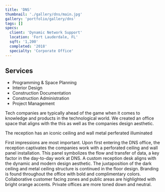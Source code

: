 ```yaml
---
title: 'DNS'
thumbnail: './gallery/dns/main.jpg'
gallery: 'portfolio/gallery/dns'
tags: []
specs:
  client: 'Dynamic Network Support'
  location: 'Fort Lauderdale, FL'
  sqft: '1,200'
  completed: '2018'
  specialty: 'Corporate Office'
---
```


## Services

- Programming & Space Planning
- Interior Design 
- Construction Documentation
- Construction Administration 
- Project Management  

Tech companies are typically ahead of the game when it comes to knowledge and products in the technological world. We created an office space that aligns with the this as well as the companies design aesthetic. 

The reception has an iconic ceiling and wall metal perferated illuminated 

First impressions are most important. Upon first entering the DNS office, the reception captivates the companies work with a perforated ceiling and wall panel installation. This panel symbolizes the flow and transfer of data, a key factor in the day-to-day work at DNS. A custom reception desk aligns with the dynamic and modern design aesthetic. The juxtaposition of the dark ceiling and metal ceiling structure is continued in the floor design. Branding is found throughout the office with bold and complimentary colors. Collaborative customer facing zones and public areas are highlighted with bright orange accents. Private offices are more toned down and neutral. 

